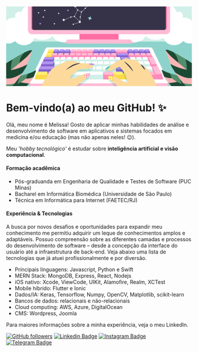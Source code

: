 
<!--
✨ A imagem do cabeçalho foi retirada do site computecuter.com e editada por mim. créditos exclusivos a artista original ✨
-->


![Melissa Ribeiro](https://github.com/melissarib/melissarib/blob/main/nova-capa-github.png)


# Bem-vindo(a) ao meu GitHub! ✨ 

 Olá, meu nome é Melissa! 
Gosto de aplicar minhas habilidades de análise e desenvolvimento de software em aplicativos e sistemas focados em medicina e/ou educação (mas não apenas neles! 😉). 
 
 Meu *'hobby tecnológico'* é estudar sobre **inteligência artificial e visão computacional**. 

 #### Formação acadêmica

- Pós-graduanda em Engenharia de Qualidade e Testes de Software (PUC Minas)
- Bacharel em Informática Biomédica (Universidade de São Paulo)
- Técnica em Informática para Internet (FAETEC/RJ)

 #### Experiência & Tecnologias
A busca por novos desafios e oportunidades para expandir meu conhecimento me permitiu adquirir um leque de conhecimentos amplos e adaptáveis. Possuo compreensão sobre as diferentes camadas e processos do desenvolvimento de software – desde a concepção da interface do usuário até a infraestrutura de back-end. Veja abaixo uma lista de tecnologias que já atuei profissionalmente e por diversão.

- Principais linguagens: Javascript, Python e Swift
- MERN Stack: MongoDB, Express, React, Nodejs
- iOS nativo: Xcode, ViewCode, UIKit, Alamofire, Realm, XCTest
- Mobile híbrido: Flutter e Ionic
- Dados/IA: Keras, Tensorflow, Numpy, OpenCV, Matplotlib, scikit-learn
- Bancos de dados: relacionais e não-relacionais
- Cloud computing: AWS, Azure, DigitalOcean
- CMS: Wordpress, Joomla

Para maiores informações sobre a minha experiência, veja o meu LinkedIn. 

[![GitHub followers](https://img.shields.io/github/followers/melissarib?style=social)](https://www.github.com/melissarib)
[![Linkedin Badge](https://img.shields.io/badge/melissa&#160;augusto&#160;ribeiro-blue?style=flat-square&logo=Linkedin&logoColor=white&link=https://www.linkedin.com/in/melissarib/)](https://www.linkedin.com/in/melissarib/)
[![Instagram Badge](https://img.shields.io/badge/-melissarib9-purple?style=flat-square&logo=Instagram&logoColor=white&link=https://www.instagram.com/melissarib9/)](https://www.instagram.com/melissarib9/) 
[![Telegram Badge](https://img.shields.io/badge/melissarib&#160;direct&#160;messages-grey?style=flat-square&logo=Telegram&logoColor=white&link=https://t.me/melissarib)](https://t.me/melissarib)















